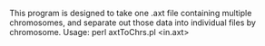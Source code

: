 This program is designed to take one .axt file containing multiple chromosomes, and separate out those data into individual files by chromosome.
Usage: perl axtToChrs.pl <in.axt> <outdir>
